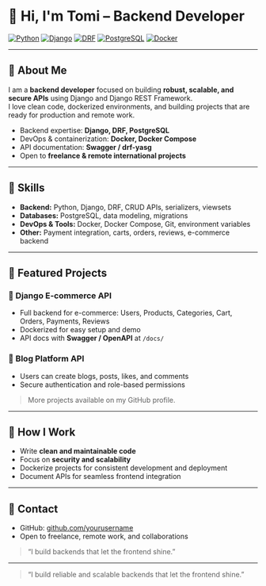 # 👋 Hi, I'm Tomi – Backend Developer

[![Python](https://img.shields.io/badge/Python-3.12-blue?logo=python&logoColor=white)](https://www.python.org/)
[![Django](https://img.shields.io/badge/Django-4.2-green?logo=django&logoColor=white)](https://www.djangoproject.com/)
[![DRF](https://img.shields.io/badge/Django_REST_Framework-ff69b4?logo=django&logoColor=white)](https://www.django-rest-framework.org/)
[![PostgreSQL](https://img.shields.io/badge/PostgreSQL-15-blue?logo=postgresql&logoColor=white)](https://www.postgresql.org/)
[![Docker](https://img.shields.io/badge/Docker-24-blue?logo=docker&logoColor=white)](https://www.docker.com/)

---

## 🔹 About Me

I am a **backend developer** focused on building **robust, scalable, and secure APIs** using Django and Django REST Framework.  
I love clean code, dockerized environments, and building projects that are ready for production and remote work.

- Backend expertise: **Django, DRF, PostgreSQL**
- DevOps & containerization: **Docker, Docker Compose**
- API documentation: **Swagger / drf-yasg**
- Open to **freelance & remote international projects**

---

## 🔹 Skills

- **Backend:** Python, Django, DRF, CRUD APIs, serializers, viewsets  
- **Databases:** PostgreSQL, data modeling, migrations  
- **DevOps & Tools:** Docker, Docker Compose, Git, environment variables  
- **Other:** Payment integration, carts, orders, reviews, e-commerce backend  

---

## 🔹 Featured Projects

### 🛒 Django E-commerce API
- Full backend for e-commerce: Users, Products, Categories, Cart, Orders, Payments, Reviews  
- Dockerized for easy setup and demo  
- API docs with **Swagger / OpenAPI** at `/docs/`

### 📝 Blog Platform API
- Users can create blogs, posts, likes, and comments  
- Secure authentication and role-based permissions  

> More projects available on my GitHub profile.

---

## 🔹 How I Work

- Write **clean and maintainable code**  
- Focus on **security and scalability**  
- Dockerize projects for consistent development and deployment  
- Document APIs for seamless frontend integration  

---

## 🔹 Contact

- GitHub: [github.com/yourusername](https://github.com/tomas161104)    
- Open to freelance, remote work, and collaborations  

> “I build backends that let the frontend shine.”


---

> “I build reliable and scalable backends that let the frontend shine.”

